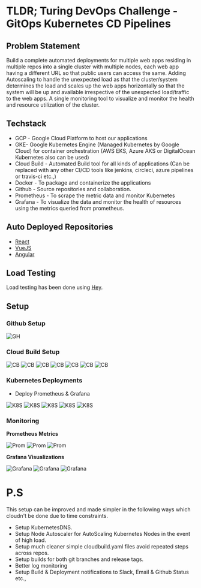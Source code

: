 # TLDR; Turing DevOps Challenge - GitOps Kubernetes CD Pipelines

## Problem Statement
Build a complete automated deployments for multiple web apps residing in multiple repos into a single cluster with multiple nodes, each web app having a different URL so that public users can access the same. Adding Autoscaling to handle the unexpected load as that the cluster/system determines the load and scales up the web apps horizontally so that the system will be up and available irrespective of the unexpected load/traffic to the web apps.
A single monitoring tool to visualize and monitor the health and resource utilization of the cluster. 

## Techstack
* GCP - Google Cloud Platform to host our applications
* GKE- Google Kubernetes Engine (Managed Kubernetes by Google Cloud) for container orchestration (AWS EKS, Azure AKS or DigitalOcean Kubernetes also can be used)
* Cloud Build - Automated Build tool for all kinds of applications (Can be replaced with any other CI/CD tools like jenkins, circleci, azure pipelines or travis-ci etc.,)
* Docker - To package and containerize the applications
* Github - Source repositories and collaboration.
* Prometheus - To scrape the metric data and monitor Kubernetes
* Grafana - To visualize the data and monitor the health of resources using the metrics queried from prometheus.

## Auto Deployed Repositories
* [React](https://github.com/itsbalamurali/turing-react)
* [VueJS](https://github.com/itsbalamurali/turing-vue)
* [Angular](https://github.com/itsbalamurali/turing-angular)

## Load Testing

Load testing has been done using [Hey](https://github.com/rakyll/hey).

## Setup
    
### Github Setup

![GH](assets/gh.png)

### Cloud Build Setup

![CB](assets/cb1.png)
![CB](assets/cb2.png)
![CB](assets/cb3.png)
![CB](assets/cb4.png)
![CB](assets/cb5.png)
![CB](assets/cb6.png)
![CB](assets/cb7.png)


### Kubernetes Deployments

* Deploy Prometheus & Grafana

![K8S](assets/k8s1.png)
![K8S](assets/k8s2.png)
![K8S](assets/k8s3.png)
![K8S](assets/k8s4.png)
![K8S](assets/k8s5.png)

### Monitoring

**Prometheus Metrics**

![Prom](assets/prom1.png)
![Prom](assets/prom2.png)
![Prom](assets/prom3.png)

**Grafana Visualizations**

![Grafana](assets/grafana1.png)
![Grafana](assets/grafana2.png)
![Grafana](assets/grafana3.png)


# P.S
This setup can be improved and made simpler in the following ways which cloudn't be done due to time constraints.

* Setup KubernetesDNS.
* Setup Node Autoscaler for AutoScaling Kubernetes Nodes in the event of high load.
* Setup much cleaner simple cloudbuild.yaml files avoid repeated steps across repos.
* Setup builds for both git branches and release tags.
* Better log monitoring
* Setup Build & Deployment notifications to Slack, Email & Github Status etc.,
